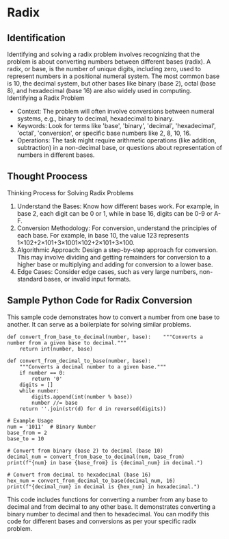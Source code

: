 # Radix
## Identification
Identifying and solving a radix problem involves recognizing that the problem is about converting numbers between different bases (radix). A radix, or base, is the number of unique digits, including zero, used to represent numbers in a positional numeral system. The most common base is 10, the decimal system, but other bases like binary (base 2), octal (base 8), and hexadecimal (base 16) are also widely used in computing.
Identifying a Radix Problem

- Context: The problem will often involve conversions between numeral systems, e.g., binary to decimal, hexadecimal to binary.
- Keywords: Look for terms like 'base', 'binary', 'decimal', 'hexadecimal', 'octal', 'conversion', or specific base numbers like 2, 8, 10, 16.
- Operations: The task might require arithmetic operations (like addition, subtraction) in a non-decimal base, or questions about representation of numbers in different bases.
## Thought Proocess
Thinking Process for Solving Radix Problems

1. Understand the Bases: Know how different bases work. For example, in base 2, each digit can be 0 or 1, while in base 16, digits can be 0-9 or A-F.
2. Conversion Methodology: For conversion, understand the principles of each base. For example, in base 10, the value 123 represents 1×102+2×101+3×1001×102+2×101+3×100.
3. Algorithmic Approach: Design a step-by-step approach for conversion. This may involve dividing and getting remainders for conversion to a higher base or multiplying and adding for conversion to a lower base.
4. Edge Cases: Consider edge cases, such as very large numbers, non-standard bases, or invalid input formats.

## Sample Python Code for Radix Conversion

This sample code demonstrates how to convert a number from one base to another. It can serve as a boilerplate for solving similar problems.

```
def convert_from_base_to_decimal(number, base):    """Converts a number from a given base to decimal."""
    return int(number, base)

def convert_from_decimal_to_base(number, base):
    """Converts a decimal number to a given base."""
    if number == 0:
        return '0'
    digits = []
    while number:
        digits.append(int(number % base))
        number //= base
    return ''.join(str(d) for d in reversed(digits))

# Example Usage
num = '1011'  # Binary Number
base_from = 2
base_to = 10

# Convert from binary (base 2) to decimal (base 10)
decimal_num = convert_from_base_to_decimal(num, base_from)
print(f"{num} in base {base_from} is {decimal_num} in decimal.")

# Convert from decimal to hexadecimal (base 16)
hex_num = convert_from_decimal_to_base(decimal_num, 16)
print(f"{decimal_num} in decimal is {hex_num} in hexadecimal.")
```

This code includes functions for converting a number from any base to decimal and from decimal to any other base. It demonstrates converting a binary number to decimal and then to hexadecimal. You can modify this code for different bases and conversions as per your specific radix problem.
